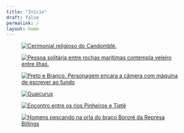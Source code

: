 ```yaml
---
title: "Início"
draft: false
permalink: /
layout: home
---
```


<div class="container">
  <div class="gallery">
    <figure class="gallery__item gallery__item--1">
      <a href="/acervo/logunede/">
        <img src="/img/projects/logunede/logunede05.jpg" class="gallery__img" title="Nascimento a Logunedé" alt="Cerimonial religioso do Candomblé.">
      </a>
    </figure>
    <figure class="gallery__item gallery__item--2">
      <a href="/blog/viagem/2023-08-22-pelas-curvas-do-cone-sul/">
        <img src="/img/cone-sul/sul28.jpg" class="gallery__img" title="Serenidade em Colônia." alt="Pessoa solitária entre rochas marítimas contempla veleiro entre ilhas.">
      </a>
    </figure>
    <figure class="gallery__item gallery__item--3">
      <a href="/acervo/autorretratos/">
        <img src="/img/projects/autorretratos/daniely-silva08.jpg" class="gallery__img" title="Olhar" alt="Preto e Branco. Personagem encara a câmera com máquina de escrever ao fundo">
      </a>
    </figure>
    <figure class="gallery__item gallery__item--4">
      <a href="/acervo/guaicurus/">
        <img src="/img/projects/guaicurus/guaicurus05.jpg" class="gallery__img" title="Estação Ciência, Rua Guaicurus" alt="Guaicurus">
      </a>
    </figure>
    <figure class="gallery__item gallery__item--5">
      <a href="/acervo/silencio-dos-rios-que-gritam/">
        <img src="/img/rios/ponte-remedios.jpg" class="gallery__img" title="Ponte dos Remédios" alt="Encontro entre os rios Pinheiros e Tietê">
      </a>
    </figure>
<div hidden>    <figure class="gallery__item gallery__item--6">
      <a href="/acervo/silencio-dos-rios-que-gritam/">
        <img src="/img/rios/rios07.jpg" class="gallery__img" title="Rio Tietê em Santana de Parnaíba" alt="Curvas do Rio Tietê cercadas por matas ciliares em Santana de Parnaíba">
      </a>
    </figure></div>
    <figure class="gallery__item gallery__item--7">
      <a href="/acervo/silencio-dos-rios-que-gritam/">
        <img src="/img/rios/rios09.jpg" class="gallery__img" title="Braço Bororé da Billings" alt="Homens pescando na orla do braço Bororé da Represa Billings">
      </a>
    </figure>
  </div>
</div>
